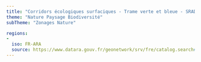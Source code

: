 ```yaml
---
title: "Corridors écologiques surfaciques - Trame verte et bleue - SRADDET"
theme: "Nature Paysage Biodiversité"
subTheme: "Zonages Nature"

regions:
-
  iso: FR-ARA
  source: https://www.datara.gouv.fr/geonetwork/srv/fre/catalog.search#/search?resultType=details&sortBy=relevance&from=1&to=20&fast=index&_content_type=json&any=Corridors%20%C3%A9cologiques%20surfaciques%20-%20Trame%20verte%20et%20bleue%20-%20SRADDET
---
```

